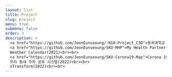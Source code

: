 ```yaml
---
layout: list
title: Project
slug: project
menu: true
submenu: false
order: 3
description: >
  <a href="https://github.com/JeonEunseoung/-NIA-Project_C3D">동국대학교 PLASS-NIA 인공지능학습데이터구축사업 (2021)</a><br><br>
  <a href="https://github.com/JeonEunseoung/SKU-MHP">My Health Partner(2021)</a><br><br>
  Weather Calendar(2021)<br><br>
  <a href="https://github.com/JeonEunseoung/SKU-Corona19-Map">Corona 19 MAP(2022)</a><br><br>
  우리 동네 주차 공유 시스템(2022)<br><br>
  xTransform(2022)<br><br>
---
```


